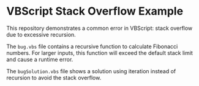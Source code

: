 # VBScript Stack Overflow Example

This repository demonstrates a common error in VBScript: stack overflow due to excessive recursion.

The `bug.vbs` file contains a recursive function to calculate Fibonacci numbers.  For larger inputs, this function will exceed the default stack limit and cause a runtime error.

The `bugSolution.vbs` file shows a solution using iteration instead of recursion to avoid the stack overflow.